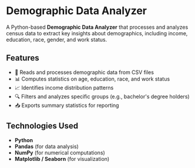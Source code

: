 # Demographic Data Analyzer  

A Python-based **Demographic Data Analyzer** that processes and analyzes census data to extract key insights about demographics, including income, education, race, gender, and work status.  

## Features  
- 📂 Reads and processes demographic data from CSV files  
- 📊 Computes statistics on age, education, race, and work status  
- 📈 Identifies income distribution patterns  
- 🔍 Filters and analyzes specific groups (e.g., bachelor's degree holders)  
- 📥 Exports summary statistics for reporting  

## Technologies Used  
- **Python**  
- **Pandas** (for data analysis)  
- **NumPy** (for numerical computations)  
- **Matplotlib / Seaborn** (for visualization)  
